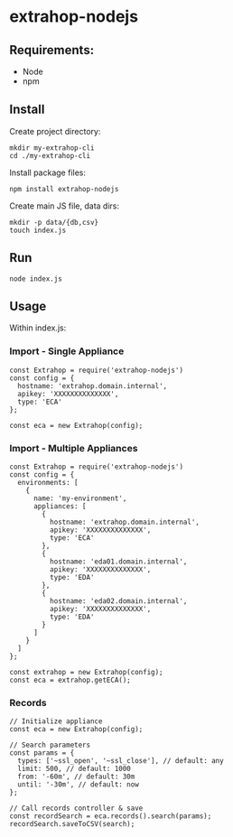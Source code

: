 # extrahop-nodejs

## Requirements:
- Node
- npm

## Install

Create project directory:
```
mkdir my-extrahop-cli
cd ./my-extrahop-cli
```

Install package files:
```
npm install extrahop-nodejs
```

Create main JS file, data dirs:
```
mkdir -p data/{db,csv}
touch index.js
```

## Run
```
node index.js
```

## Usage

Within index.js:

### Import - Single Appliance
```
const Extrahop = require('extrahop-nodejs')
const config = {
  hostname: 'extrahop.domain.internal',
  apikey: 'XXXXXXXXXXXXXX',
  type: 'ECA'
};

const eca = new Extrahop(config);
```

### Import - Multiple Appliances
```
const Extrahop = require('extrahop-nodejs')
const config = {
  environments: [
    {
      name: 'my-environment',
      appliances: [
        {
          hostname: 'extrahop.domain.internal',
          apikey: 'XXXXXXXXXXXXXX',
          type: 'ECA'
        },
        {
          hostname: 'eda01.domain.internal',
          apikey: 'XXXXXXXXXXXXXX',
          type: 'EDA'
        },
        {
          hostname: 'eda02.domain.internal',
          apikey: 'XXXXXXXXXXXXXX',
          type: 'EDA'
        }
      ]
    }
  ]
};

const extrahop = new Extrahop(config);
const eca = extrahop.getECA();
```

### Records
```
// Initialize appliance
const eca = new Extrahop(config);

// Search parameters
const params = {
  types: ['~ssl_open', '~ssl_close'], // default: any
  limit: 500, // default: 1000
  from: '-60m', // default: 30m
  until: '-30m', // default: now
};

// Call records controller & save
const recordSearch = eca.records().search(params);
recordSearch.saveToCSV(search);
```



